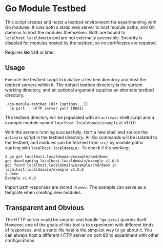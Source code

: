 # Go Module Testbed

This script creates and hosts a testbed environment for experimenting
with Go modules. It runs both a static web server to host module paths,
and Git daemon to host the modules themselves. Both are bound to
`localhost.localdomain` and are not externally accessible. Security is
disabled for modules hosted by the testbed, so no certificates are
required.

Requires **Go 1.14** or later.

## Usage

Execute the testbed script to initialize a testbed directory and host
the testbed servers within it. The default testbed directory is the
current working directory, and an optional argument supplies an
alternate testbed directory.

    ./go-module-testbed [dir [options...]]
      -p port    HTTP server port [8001]

The testbed directory will be populated with an `activate` shell script
and a example module named `localhost.localdomain/example` at v1.0.0.

With the servers running successfully, start a new shell and source the
`activate` script in the testbed directory. All Go commands will be
isolated to the testbed, and modules can be fetched from `src/` by
module paths starting with `localhost.localdomain/`. To check if it's
working:

    $ go get localhost.localdomain/example/cmd/demo
    go: downloading localhost.localdomain/example v1.0.0
    go: found localhost.localdomain/example/cmd/demo in localhost.localdomain/example v1.0.0
    $ demo
    Example v1.0.0

Import path responses are stored in `www/`. The example can serve as a
template when creating new modules.

## Transparent and Obvious

The HTTP server could be smarter and handle `?go-get=1` queries itself.
However, one of the goals of this tool is to experiment with different
kinds of responses, and a static file host is the simplest way to go
about it. You can always host a different HTTP server on port 80 to
experiment with other configurations.
